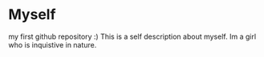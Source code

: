# Myself
my first github repository :)
This is a self description about myself.
Im a girl who is inquistive in nature.
